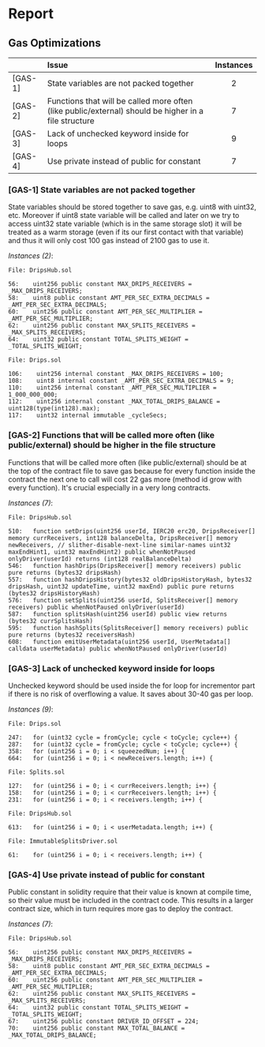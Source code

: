 # Report

## Gas Optimizations


| |Issue|Instances|
|-|:-|:-:|
| [GAS-1] | State variables are not packed together | 2 |
| [GAS-2] | Functions that will be called more often (like public/external) should be higher in a file structure | 7 |
| [GAS-3] | Lack of unchecked keyword inside for loops | 9 |
| [GAS-4] | Use private instead of public for constant | 7 |
### [GAS-1] State variables are not packed together
State variables should be stored together to save gas, e.g. uint8 with uint32, etc. Moreover if uint8 state variable will be called and later on we try to access uint32 state variable (which is in the same storage slot) it will be treated as a warm storage (even if its our first contact with that variable) and thus it will only cost 100 gas instead of 2100 gas to use it.

*Instances (2)*:
```solidity
File: DripsHub.sol

56:    uint256 public constant MAX_DRIPS_RECEIVERS = _MAX_DRIPS_RECEIVERS;
58:    uint8 public constant AMT_PER_SEC_EXTRA_DECIMALS = _AMT_PER_SEC_EXTRA_DECIMALS;
60:    uint256 public constant AMT_PER_SEC_MULTIPLIER = _AMT_PER_SEC_MULTIPLIER;
62:    uint256 public constant MAX_SPLITS_RECEIVERS = _MAX_SPLITS_RECEIVERS;
64:    uint32 public constant TOTAL_SPLITS_WEIGHT = _TOTAL_SPLITS_WEIGHT;

```
```solidity
File: Drips.sol

106:    uint256 internal constant _MAX_DRIPS_RECEIVERS = 100;
108:    uint8 internal constant _AMT_PER_SEC_EXTRA_DECIMALS = 9;
110:    uint256 internal constant _AMT_PER_SEC_MULTIPLIER = 1_000_000_000;
112:    uint256 internal constant _MAX_TOTAL_DRIPS_BALANCE = uint128(type(int128).max);
117:    uint32 internal immutable _cycleSecs;

```
### [GAS-2] Functions that will be called more often (like public/external) should be higher in the file structure
Functions that will be called more often (like public/external) should be at the top of the contract file to save gas because for every function inside the contract the next one to call will cost 22 gas more (method id grow with every function). It's crucial especially in a very long contracts.

*Instances (7)*:
```solidity
File: DripsHub.sol

510:   function setDrips(uint256 userId, IERC20 erc20, DripsReceiver[] memory currReceivers, int128 balanceDelta, DripsReceiver[] memory newReceivers, // slither-disable-next-line similar-names uint32 maxEndHint1, uint32 maxEndHint2) public whenNotPaused onlyDriver(userId) returns (int128 realBalanceDelta)
546:   function hashDrips(DripsReceiver[] memory receivers) public pure returns (bytes32 dripsHash)
557:   function hashDripsHistory(bytes32 oldDripsHistoryHash, bytes32 dripsHash, uint32 updateTime, uint32 maxEnd) public pure returns (bytes32 dripsHistoryHash)
576:   function setSplits(uint256 userId, SplitsReceiver[] memory receivers) public whenNotPaused onlyDriver(userId)
587:   function splitsHash(uint256 userId) public view returns (bytes32 currSplitsHash)
595:   function hashSplits(SplitsReceiver[] memory receivers) public pure returns (bytes32 receiversHash)
608:   function emitUserMetadata(uint256 userId, UserMetadata[] calldata userMetadata) public whenNotPaused onlyDriver(userId)

```
### [GAS-3] Lack of unchecked keyword inside for loops
Unchecked keyword should be used inside the for loop for incrementor part if there is no risk of overflowing a value. It saves about 30-40 gas per loop.

*Instances (9)*:
```solidity
File: Drips.sol

247:   for (uint32 cycle = fromCycle; cycle < toCycle; cycle++) {
287:   for (uint32 cycle = fromCycle; cycle < toCycle; cycle++) {
358:   for (uint256 i = 0; i < squeezedNum; i++) {
664:   for (uint256 i = 0; i < newReceivers.length; i++) {

```
```solidity
File: Splits.sol

127:   for (uint256 i = 0; i < currReceivers.length; i++) {
158:   for (uint256 i = 0; i < currReceivers.length; i++) {
231:   for (uint256 i = 0; i < receivers.length; i++) {

```
```solidity
File: DripsHub.sol

613:   for (uint256 i = 0; i < userMetadata.length; i++) {

```
```solidity
File: ImmutableSplitsDriver.sol

61:    for (uint256 i = 0; i < receivers.length; i++) {

```
### [GAS-4] Use private instead of public for constant
Public constant in solidity require that their value is known at compile time, so their value must be included in the contract code. This results in a larger contract size, which in turn requires more gas to deploy the contract.

*Instances (7)*:
```solidity
File: DripsHub.sol

56:    uint256 public constant MAX_DRIPS_RECEIVERS = _MAX_DRIPS_RECEIVERS;
58:    uint8 public constant AMT_PER_SEC_EXTRA_DECIMALS = _AMT_PER_SEC_EXTRA_DECIMALS;
60:    uint256 public constant AMT_PER_SEC_MULTIPLIER = _AMT_PER_SEC_MULTIPLIER;
62:    uint256 public constant MAX_SPLITS_RECEIVERS = _MAX_SPLITS_RECEIVERS;
64:    uint32 public constant TOTAL_SPLITS_WEIGHT = _TOTAL_SPLITS_WEIGHT;
67:    uint256 public constant DRIVER_ID_OFFSET = 224;
70:    uint256 public constant MAX_TOTAL_BALANCE = _MAX_TOTAL_DRIPS_BALANCE;

```